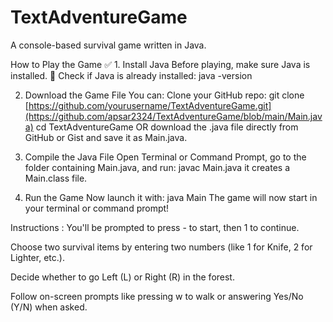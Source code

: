 # TextAdventureGame
A console-based survival game written in Java.

How to Play the Game
✅ 1. Install Java
Before playing, make sure Java is installed.
🔸 Check if Java is already installed:
java -version

2. Download the Game File
You can:
Clone your GitHub repo:
git clone [https://github.com/yourusername/TextAdventureGame.git](https://github.com/apsar2324/TextAdventureGame/blob/main/Main.java)
cd TextAdventureGame
OR download the .java file directly from GitHub or Gist and save it as Main.java.

4. Compile the Java File
Open Terminal or Command Prompt, go to the folder containing Main.java, and run:
javac Main.java
 it creates a Main.class file.

 5. Run the Game
Now launch it with:
java Main
The game will now start in your terminal or command prompt!

Instructions :
You'll be prompted to press - to start, then 1 to continue.

Choose two survival items by entering two numbers (like 1 for Knife, 2 for Lighter, etc.).

Decide whether to go Left (L) or Right (R) in the forest.

Follow on-screen prompts like pressing w to walk or answering Yes/No (Y/N) when asked.
